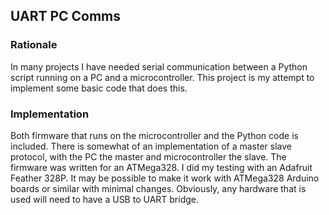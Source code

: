 <h2> UART PC Comms </h2>
<h3>Rationale</h3>
In many projects I have needed serial communication between a Python script running on a PC and 
a microcontroller. This project is my attempt to implement some basic code that does this. 
<h3>Implementation</h3>
Both firmware that runs on the microcontroller and the Python code is included. There is somewhat of an 
implementation of a master slave protocol, with the PC the master and microcontroller the slave. 
The firmware was written for an ATMega328. I did my testing with an Adafruit Feather 328P. It may be possible
to make it work with ATMega328 Arduino boards or similar with minimal changes. Obviously, any hardware that is used will
need to have a USB to UART bridge.